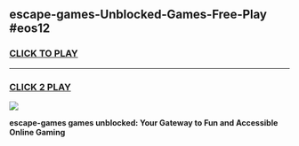 
## escape-games-Unblocked-Games-Free-Play #eos12
<h3>
<a href="https://us.freeplayer.one?title=escape-games&ref=9M">CLICK TO PLAY</a></h3>
<hr>

<h3>
<a href="https://us.freeplayer.one?title=escape-games&ref=9M">CLICK 2 PLAY</a>
  
</h3>

<a href="https://us.freeplayer.one?title=escape-games&ref=9M"><img src="https://clearcache.store/games.png"></a>


**escape-games games unblocked: Your Gateway to Fun and Accessible Online Gaming**
